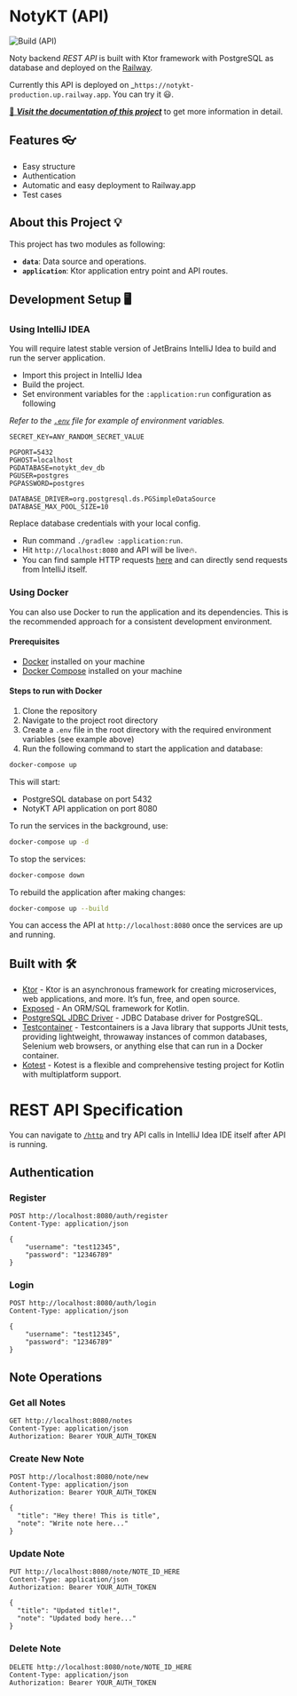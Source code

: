 # NotyKT (API)

![Build (API)](https://github.com/PatilShreyas/NotyKT/workflows/Build%20(API)/badge.svg)

Noty backend _REST API_ is built with Ktor framework with PostgreSQL as database and deployed on the [Railway](https://railway.app).

Currently this API is deployed on _`https://notykt-production.up.railway.app`. You can try it 😃.

[📄 _**Visit the documentation of this project**_](https://patilshreyas.github.io/NotyKT/) to get more information in detail.

## Features 👓

- Easy structure
- Authentication
- Automatic and easy deployment to Railway.app
- Test cases

## About this Project 💡

This project has two modules as following:

- **`data`**: Data source and operations.
- **`application`**: Ktor application entry point and API routes.

## Development Setup 🖥

### Using IntelliJ IDEA

You will require latest stable version of JetBrains IntelliJ Idea to build and run the server application.

- Import this project in IntelliJ Idea
- Build the project.
- Set environment variables for the `:application:run` configuration as following

_Refer to the [`.env`](.env) file for example of environment variables._

```
SECRET_KEY=ANY_RANDOM_SECRET_VALUE

PGPORT=5432
PGHOST=localhost
PGDATABASE=notykt_dev_db
PGUSER=postgres
PGPASSWORD=postgres

DATABASE_DRIVER=org.postgresql.ds.PGSimpleDataSource
DATABASE_MAX_POOL_SIZE=10
```

Replace database credentials with your local config.

- Run command `./gradlew :application:run`.
- Hit `http://localhost:8080` and API will be live🔥.
- You can find sample HTTP requests [here](http/) and can directly send requests from IntelliJ itself.

### Using Docker

You can also use Docker to run the application and its dependencies. This is the recommended approach for a consistent 
development environment.

#### Prerequisites

- [Docker](https://www.docker.com/get-started) installed on your machine
- [Docker Compose](https://docs.docker.com/compose/install/) installed on your machine

#### Steps to run with Docker

1. Clone the repository
2. Navigate to the project root directory
3. Create a `.env` file in the root directory with the required environment variables (see example above)
4. Run the following command to start the application and database:

```bash
docker-compose up
```

This will start:
- PostgreSQL database on port 5432
- NotyKT API application on port 8080

To run the services in the background, use:

```bash
docker-compose up -d
```

To stop the services:

```bash
docker-compose down
```

To rebuild the application after making changes:

```bash
docker-compose up --build
```

You can access the API at `http://localhost:8080` once the services are up and running.

## Built with 🛠

- [Ktor](https://ktor.io/) - Ktor is an asynchronous framework for creating microservices, web applications, and more. It’s fun, free, and open source.
- [Exposed](https://github.com/JetBrains/Exposed) - An ORM/SQL framework for Kotlin.
- [PostgreSQL JDBC Driver](https://jdbc.postgresql.org/) - JDBC Database driver for PostgreSQL.
- [Testcontainer](https://www.testcontainers.org/) - Testcontainers is a Java library that supports JUnit tests, providing lightweight, throwaway instances of common databases, Selenium web browsers, or anything else that can run in a Docker container.
- [Kotest](https://kotest.io/) - Kotest is a flexible and comprehensive testing project for Kotlin with multiplatform support.

# REST API Specification

You can navigate to [`/http`](http/) and try API calls in IntelliJ Idea IDE itself after API is running.

## Authentication

### Register

```http
POST http://localhost:8080/auth/register
Content-Type: application/json

{
    "username": "test12345",
    "password": "12346789"
}

```

### Login

```http
POST http://localhost:8080/auth/login
Content-Type: application/json

{
    "username": "test12345",
    "password": "12346789"
}

```

## Note Operations

### Get all Notes

```http
GET http://localhost:8080/notes
Content-Type: application/json
Authorization: Bearer YOUR_AUTH_TOKEN
```

### Create New Note

```http
POST http://localhost:8080/note/new
Content-Type: application/json
Authorization: Bearer YOUR_AUTH_TOKEN

{
  "title": "Hey there! This is title",
  "note": "Write note here..."
}
```

### Update Note

```http
PUT http://localhost:8080/note/NOTE_ID_HERE
Content-Type: application/json
Authorization: Bearer YOUR_AUTH_TOKEN

{
  "title": "Updated title!",
  "note": "Updated body here..."
}
```

### Delete Note

```http
DELETE http://localhost:8080/note/NOTE_ID_HERE
Content-Type: application/json
Authorization: Bearer YOUR_AUTH_TOKEN
```
